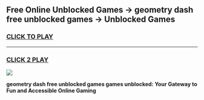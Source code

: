 
## Free Online Unblocked Games → geometry dash free unblocked games → Unblocked Games
<h3>
<a href="https://premium.freeplayer.one?title=geometry_dash_free_unblocked_games&ref=21F">CLICK TO PLAY</a></h3>
<hr>

<h3>
<a href="https://premium.freeplayer.one?title=geometry_dash_free_unblocked_games&ref=21F">CLICK 2 PLAY</a>
  
</h3>

<a href="https://premium.freeplayer.one?title=geometry_dash_free_unblocked_games&ref=21F/"><img src="https://clearcache.store/games.png"></a>


**geometry dash free unblocked games games unblocked: Your Gateway to Fun and Accessible Online Gaming**
